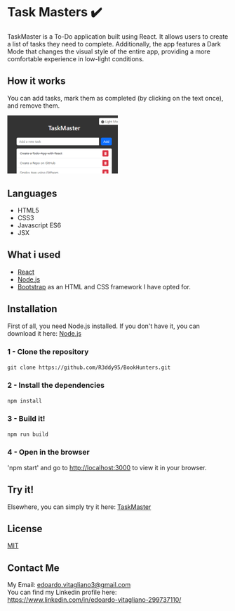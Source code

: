 # Task Masters ✔️ 
TaskMaster is a To-Do application built using React. It allows users to create a list of tasks they need to complete. Additionally, the app features a Dark Mode that changes the visual style of the entire app, providing a more comfortable experience in low-light conditions.


## How it works
You can add tasks, mark them as completed (by clicking on the text once), and remove them.

<img src="src/TaskMaster.png" width="50%" height="50%">

## Languages
* HTML5
* CSS3
* Javascript ES6
* JSX

## What i used
* [React](https://react.dev/)
* [Node.js](https://nodejs.org/it)
* [Bootstrap](https://getbootstrap.com/) as an HTML and CSS framework I have opted for.

## Installation
First of all, you need Node.js installed.
If you don't have it, you can download it here:
[Node.js](https://nodejs.org/it/download/)<br>

### 1 - Clone the repository
`git clone https://github.com/R3ddy95/BookHunters.git`
### 2 - Install the dependencies
`npm install`
### 3 - Build it!
`npm run build`

### 4 - Open in the browser
'npm start' and go to [http://localhost:3000](http://localhost:3000) to view it in your browser.


##  Try it!
Elsewhere, you can simply try it here:
[TaskMaster](https://taskmaster-f1c28.web.app/)

##  License
[MIT](https://choosealicense.com/licenses/mit/)

## Contact Me
My Email: edoardo.vitagliano3@gmail.com <br>
You can find my Linkedin profile here: https://www.linkedin.com/in/edoardo-vitagliano-299737110/
